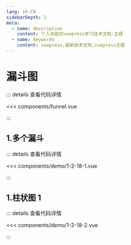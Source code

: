 ```yaml
---
lang: zh-CN
sidebarDepth: 2
meta:
  - name: description
    content: 个人总结的vuepress学习技术文档-主题
  - name: keywords
    content: vuepress,最新技术文档,vuepress主题
---
```


# 漏斗图

::: details 查看代码详情

<<< components/funnel.vue

:::

## 1.多个漏斗

  <Container url="http://localhost:8090/resume/demo/?type=echarts&name=1-2-18-1.vue" />

::: details 查看代码详情

<<< components/demo/1-2-18-1.vue

:::

## 1.柱状图 1

  <Container url="http://localhost:8090/resume/demo/?type=echarts&name=1-2-18-2.vue" />

::: details 查看代码详情

<<< components/demo/1-2-18-2.vue

:::
